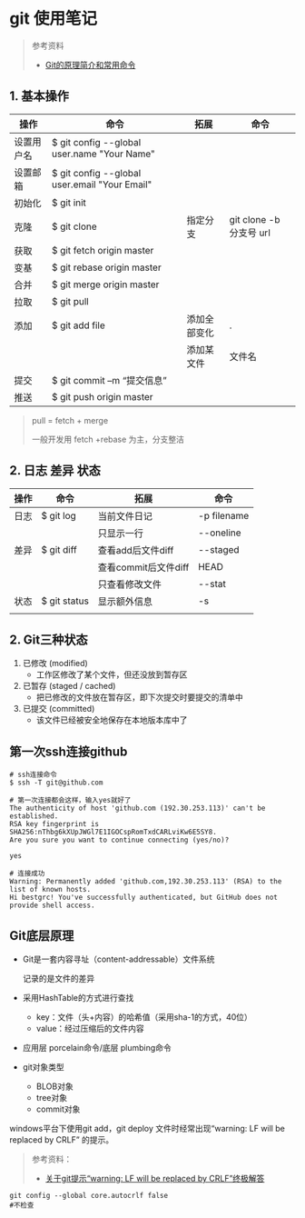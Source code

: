 # git 使用笔记

> 参考资料
>
> - [Git的原理简介和常用命令](https://www.cnblogs.com/yelbosh/p/7471979.html)

## 1. 基本操作

| 操作       | 命令                                          | 拓展         | 命令                    |
| ---------- | --------------------------------------------- | ------------ | ----------------------- |
| 设置用户名 | $ git config --global user.name "Your Name"   |              |                         |
| 设置邮箱   | $ git config --global user.email "Your Email" |              |                         |
| 初始化     | $ git init                                    |              |                         |
| 克隆       | $ git clone                                   | 指定分支     | git clone -b 分支号 url |
| 获取       | $ git fetch origin master                     |              |                         |
| 变基       | $ git rebase origin master                    |              |                         |
| 合并       | $ git merge origin master                     |              |                         |
| 拉取       | $ git pull                                    |              |                         |
| 添加       | $ git add file                                | 添加全部变化 | .                       |
|            |                                               | 添加某文件   | 文件名                  |
| 提交       | $ git commit –m “提交信息”                    |              |                         |
| 推送       | $ git push origin master                      |              |                         |

> pull = fetch + merge
>
> 一般开发用 fetch +rebase 为主，分支整洁



## 2. 日志 差异 状态

| 操作 | 命令         | 拓展                 | 命令        |
| ---- | ------------ | -------------------- | ----------- |
| 日志 | $ git log    | 当前文件日记         | -p filename |
|      |              | 只显示一行           | --oneline   |
| 差异 | $ git diff   | 查看add后文件diff    | --staged    |
|      |              | 查看commit后文件diff | HEAD        |
|      |              | 只查看修改文件       | --stat      |
| 状态 | $ git status | 显示额外信息         | -s          |
|      |              |                      |             |



## 2. Git三种状态

1. 已修改 (modified)
   - 工作区修改了某个文件，但还没放到暂存区
2. 已暂存 (staged / cached)
   - 把已修改的文件放在暂存区，即下次提交时要提交的清单中
3. 已提交 (committed)
   - 该文件已经被安全地保存在本地版本库中了





## 第一次ssh连接github

```shell
# ssh连接命令
$ ssh -T git@github.com	

# 第一次连接都会这样，输入yes就好了
The authenticity of host 'github.com (192.30.253.113)' can't be established.
RSA key fingerprint is SHA256:nThbg6kXUpJWGl7E1IGOCspRomTxdCARLviKw6E5SY8.
Are you sure you want to continue connecting (yes/no)? 

yes

# 连接成功
Warning: Permanently added 'github.com,192.30.253.113' (RSA) to the list of known hosts.
Hi bestgrc! You've successfully authenticated, but GitHub does not provide shell access.

```



## Git底层原理

- Git是一套内容寻址（content-addressable）文件系统

  记录的是文件的差异

- 采用HashTable的方式进行查找
  - key：文件（头+内容）的哈希值（采用sha-1的方式，40位）
  - value：经过压缩后的文件内容
- 应用层 porcelain命令/底层 plumbing命令
- git对象类型
  - BLOB对象
  - tree对象
  - commit对象



windows平台下使用git add，git deploy 文件时经常出现“warning: LF will be replaced by CRLF” 的提示。

>   参考资料：
>
>   -   [关于git提示“warning: LF will be replaced by CRLF”终极解答](https://www.jianshu.com/p/450cd21b36a4)

```shell
git config --global core.autocrlf false
#不检查
```


